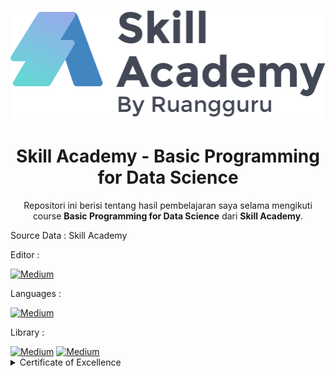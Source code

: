 <p align="center">
  <a href='https://www.skillacademy.com/'><img src="README/logo.png"></a>
</p> 

<h1 align="center">Skill Academy - Basic Programming for Data Science</h1>

<p align="center">
  Repositori ini berisi tentang hasil pembelajaran saya selama mengikuti course <strong>Basic Programming for Data Science</strong> dari <strong>Skill Academy</strong>.
</p>

<p align="justify">
  Source Data : Skill Academy
</p>

<p align="justify">
  Editor :
</p>
  <a href="https://jupyter.org/" target="_blank"><img alt="Medium" src="https://img.shields.io/badge/jupyter-%23FA0F00.svg?style=for-the-badge&logo=jupyter&logoColor=white" /></a>
  
<p align="justify">
  Languages :
</p>
  <a href="https://www.python.org/" target="_blank"><img alt="Medium" src="https://img.shields.io/badge/python-3670A0?style=for-the-badge&logo=python&logoColor=ffdd54" /></a>
  
 <p align="justify">
  Library :
</p>
  <a href="https://pandas.pydata.org/" target="_blank"><img alt="Medium" src="https://img.shields.io/badge/pandas-%23150458.svg?style=for-the-badge&logo=pandas&logoColor=white" /></a>  <a href="https://plotly.com/" target="_blank"><img alt="Medium" src="https://img.shields.io/badge/Plotly-%233F4F75.svg?style=for-the-badge&logo=plotly&logoColor=white" /></a>



 <details><summary>Certificate of Excellence</summary>

<p align="center">
  <a href='https://www.linkedin.com/in/farhanalaydroes/'><img src="README/sertifikat2.jpeg"></a>
</p>  

